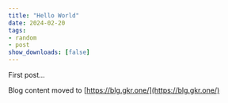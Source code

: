 ```yaml
---
title: "Hello World"
date: 2024-02-20
tags:
- random
- post
show_downloads: [false]
---
```


First post...

Blog content moved to [https://blg.gkr.one/](https://blg.gkr.one/)
